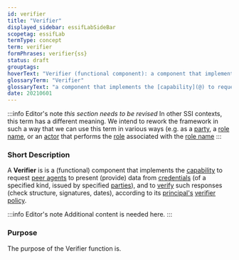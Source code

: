 ```yaml
---
id: verifier
title: "Verifier"
displayed_sidebar: essifLabSideBar
scopetag: essifLab
termType: concept
term: verifier
formPhrases: verifier{ss}
status: draft
grouptags:
hoverText: "Verifier (functional component): a component that implements the Capability to request Peer Agents to present (provide) data from credentials (of a specified kind, issued by specified Parties), and to verify such responses (check structure, signatures, dates), according to its Principal's Verifier Policy."
glossaryTerm: "Verifier"
glossaryText: "a component that implements the [capability](@) to request [peer agents](peer-agent@) to present (provide) data from credentials (of a specified kind, issued by specified [parties](@)), and to verify such responses (check structure, signatures, dates), according to its [principal](@)'s [verifier policy](@)."
date: 20210601
---
```


:::info Editor's note
*this section needs to be revised*
In other SSI contexts, this term has a different meaning. We intend to rework the framework in such a way that we can use this term in various ways (e.g. as a [party](@), a [role name](@), or an [actor](@) that performs the [role](@) associated with the [role name](@)
:::

### Short Description
A **Verifier** is is a (functional) component that implements the [capability](@) to request [peer agents](peer-agent@) to present (provide) data from [credentials](@) (of a specified kind, issued by specified [parties](@)), and to [verify](@) such responses (check structure, signatures, dates), according to its [principal's](@) [verifier policy](@).

:::info Editor's note
Additional content is needed here.
:::

### Purpose
The purpose of the Verifier function is.
